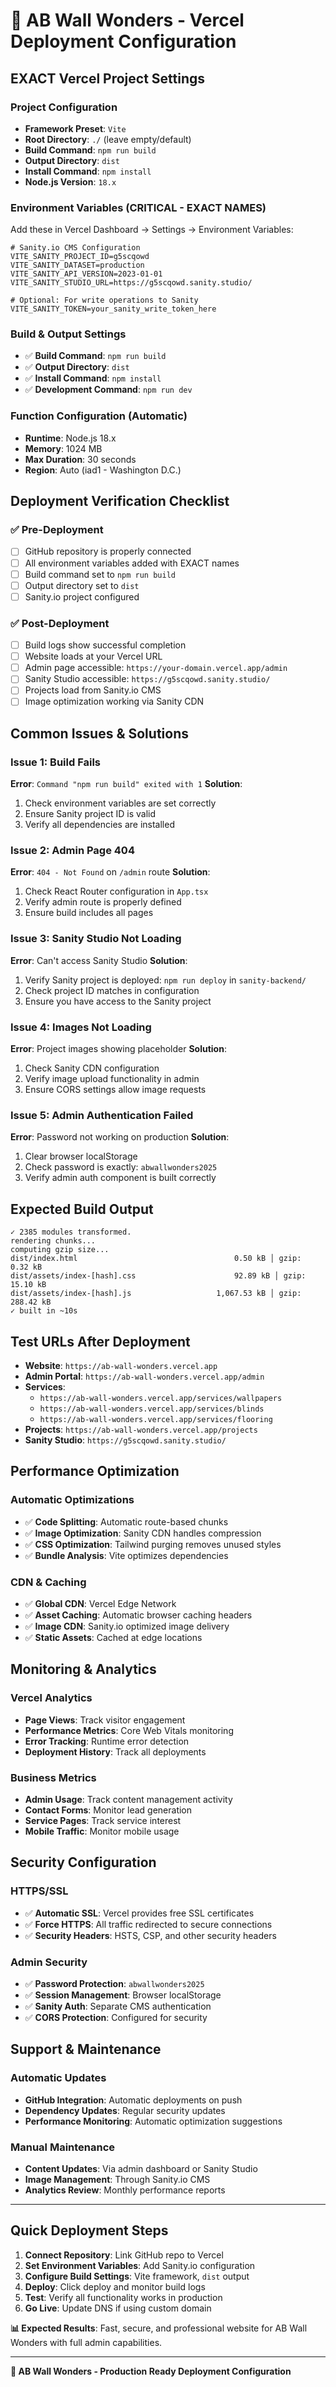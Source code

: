 # 🚀 AB Wall Wonders - Vercel Deployment Configuration

## EXACT Vercel Project Settings

### Project Configuration

- **Framework Preset**: `Vite`
- **Root Directory**: `./` (leave empty/default)
- **Build Command**: `npm run build`
- **Output Directory**: `dist`
- **Install Command**: `npm install`
- **Node.js Version**: `18.x`

### Environment Variables (CRITICAL - EXACT NAMES)

Add these in Vercel Dashboard → Settings → Environment Variables:

```env
# Sanity.io CMS Configuration
VITE_SANITY_PROJECT_ID=g5scqowd
VITE_SANITY_DATASET=production
VITE_SANITY_API_VERSION=2023-01-01
VITE_SANITY_STUDIO_URL=https://g5scqowd.sanity.studio/

# Optional: For write operations to Sanity
VITE_SANITY_TOKEN=your_sanity_write_token_here
```

### Build & Output Settings

- ✅ **Build Command**: `npm run build`
- ✅ **Output Directory**: `dist`
- ✅ **Install Command**: `npm install`
- ✅ **Development Command**: `npm run dev`

### Function Configuration (Automatic)

- **Runtime**: Node.js 18.x
- **Memory**: 1024 MB
- **Max Duration**: 30 seconds
- **Region**: Auto (iad1 - Washington D.C.)

## Deployment Verification Checklist

### ✅ Pre-Deployment

- [ ] GitHub repository is properly connected
- [ ] All environment variables added with EXACT names
- [ ] Build command set to `npm run build`
- [ ] Output directory set to `dist`
- [ ] Sanity.io project configured

### ✅ Post-Deployment

- [ ] Build logs show successful completion
- [ ] Website loads at your Vercel URL
- [ ] Admin page accessible: `https://your-domain.vercel.app/admin`
- [ ] Sanity Studio accessible: `https://g5scqowd.sanity.studio/`
- [ ] Projects load from Sanity.io CMS
- [ ] Image optimization working via Sanity CDN

## Common Issues & Solutions

### Issue 1: Build Fails

**Error**: `Command "npm run build" exited with 1`
**Solution**:

1. Check environment variables are set correctly
2. Ensure Sanity project ID is valid
3. Verify all dependencies are installed

### Issue 2: Admin Page 404

**Error**: `404 - Not Found` on `/admin` route
**Solution**:

1. Check React Router configuration in `App.tsx`
2. Verify admin route is properly defined
3. Ensure build includes all pages

### Issue 3: Sanity Studio Not Loading

**Error**: Can't access Sanity Studio
**Solution**:

1. Verify Sanity project is deployed: `npm run deploy` in `sanity-backend/`
2. Check project ID matches in configuration
3. Ensure you have access to the Sanity project

### Issue 4: Images Not Loading

**Error**: Project images showing placeholder
**Solution**:

1. Check Sanity CDN configuration
2. Verify image upload functionality in admin
3. Ensure CORS settings allow image requests

### Issue 5: Admin Authentication Failed

**Error**: Password not working on production
**Solution**:

1. Clear browser localStorage
2. Check password is exactly: `abwallwonders2025`
3. Verify admin auth component is built correctly

## Expected Build Output

```
✓ 2385 modules transformed.
rendering chunks...
computing gzip size...
dist/index.html                                   0.50 kB │ gzip:   0.32 kB
dist/assets/index-[hash].css                      92.89 kB │ gzip:  15.10 kB
dist/assets/index-[hash].js                   1,067.53 kB │ gzip: 288.42 kB
✓ built in ~10s
```

## Test URLs After Deployment

- **Website**: `https://ab-wall-wonders.vercel.app`
- **Admin Portal**: `https://ab-wall-wonders.vercel.app/admin`
- **Services**:
  - `https://ab-wall-wonders.vercel.app/services/wallpapers`
  - `https://ab-wall-wonders.vercel.app/services/blinds`
  - `https://ab-wall-wonders.vercel.app/services/flooring`
- **Projects**: `https://ab-wall-wonders.vercel.app/projects`
- **Sanity Studio**: `https://g5scqowd.sanity.studio/`

## Performance Optimization

### **Automatic Optimizations**

- ✅ **Code Splitting**: Automatic route-based chunks
- ✅ **Image Optimization**: Sanity CDN handles compression
- ✅ **CSS Optimization**: Tailwind purging removes unused styles
- ✅ **Bundle Analysis**: Vite optimizes dependencies

### **CDN & Caching**

- ✅ **Global CDN**: Vercel Edge Network
- ✅ **Asset Caching**: Automatic browser caching headers
- ✅ **Image CDN**: Sanity.io optimized image delivery
- ✅ **Static Assets**: Cached at edge locations

## Monitoring & Analytics

### **Vercel Analytics**

- **Page Views**: Track visitor engagement
- **Performance Metrics**: Core Web Vitals monitoring
- **Error Tracking**: Runtime error detection
- **Deployment History**: Track all deployments

### **Business Metrics**

- **Admin Usage**: Track content management activity
- **Contact Forms**: Monitor lead generation
- **Service Pages**: Track service interest
- **Mobile Traffic**: Monitor mobile usage

## Security Configuration

### **HTTPS/SSL**

- ✅ **Automatic SSL**: Vercel provides free SSL certificates
- ✅ **Force HTTPS**: All traffic redirected to secure connections
- ✅ **Security Headers**: HSTS, CSP, and other security headers

### **Admin Security**

- ✅ **Password Protection**: `abwallwonders2025`
- ✅ **Session Management**: Browser localStorage
- ✅ **Sanity Auth**: Separate CMS authentication
- ✅ **CORS Protection**: Configured for security

## Support & Maintenance

### **Automatic Updates**

- **GitHub Integration**: Automatic deployments on push
- **Dependency Updates**: Regular security updates
- **Performance Monitoring**: Automatic optimization suggestions

### **Manual Maintenance**

- **Content Updates**: Via admin dashboard or Sanity Studio
- **Image Management**: Through Sanity.io CMS
- **Analytics Review**: Monthly performance reports

---

## Quick Deployment Steps

1. **Connect Repository**: Link GitHub repo to Vercel
2. **Set Environment Variables**: Add Sanity.io configuration
3. **Configure Build Settings**: Vite framework, `dist` output
4. **Deploy**: Click deploy and monitor build logs
5. **Test**: Verify all functionality works in production
6. **Go Live**: Update DNS if using custom domain

**📊 Expected Results**: Fast, secure, and professional website for AB Wall Wonders with full admin capabilities.

---

**🏡 AB Wall Wonders - Production Ready Deployment Configuration**
